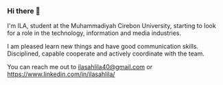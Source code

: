 ### Hi there 👋
I'm ILA, student at the Muhammadiyah Cirebon University, starting to look for a role in the technology, information and media industries.

I am pleased learn new things and have good communication skills. Disciplined, capable cooperate and actively coordinate with the team.

You can reach me out to ilasahlila40@gmail.com or https://www.linkedin.com/in/ilasahlila/
<!--
**ilasahlila/ilasahlila** is a ✨ _special_ ✨ repository because its `README.md` (this file) appears on your GitHub profile.

Here are some ideas to get you started:

- 🔭 I’m currently working on ...
- 🌱 I’m currently learning ...
- 👯 I’m looking to collaborate on ...
- 🤔 I’m looking for help with ...
- 💬 Ask me about Anything!
- 📫 How to reach me: ...
- 😄 Pronouns: ...
- ⚡ Fun fact: ...
-->
